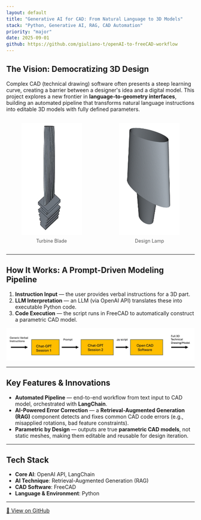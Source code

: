 ```yaml
---
layout: default
title: "Generative AI for CAD: From Natural Language to 3D Models"
stack: "Python, Generative AI, RAG, CAD Automation"
priority: "major"
date: 2025-09-01
github: https://github.com/giuliano-t/openAI-to-freeCAD-workflow
---
```


## The Vision: Democratizing 3D Design

Complex CAD (technical drawing) software often presents a steep learning curve, creating a barrier between a designer's idea and a digital model. This project explores a new frontier in **language-to-geometry interfaces**, building an automated pipeline that transforms natural language instructions into editable 3D models with fully defined parameters.

<div style="display: flex; justify-content: center; gap: 20px; align-items: flex-start;">
  <figure style="text-align: center; flex: 1;">
    <img src="/assets/images/LPT_Blade_FreeCAD.jpg" alt="Turbine Blade" style="height:300px; width:auto; display:block; margin:0 auto;">
    <figcaption style="margin-top: 8px; font-size: 0.9em; color: #555;">Turbine Blade</figcaption>
  </figure>
  <figure style="text-align: center; flex: 1;">
    <img src="/assets/images/Design_lamp_FreeCAD..png" alt="Design Lamp" style="height:300px; width:auto; display:block; margin:0 auto;">
    <figcaption style="margin-top: 8px; font-size: 0.9em; color: #555;">Design Lamp</figcaption>
  </figure>
</div>



---

## How It Works: A Prompt-Driven Modeling Pipeline

1. **Instruction Input** — the user provides verbal instructions for a 3D part.  
2. **LLM Interpretation** — an LLM (via OpenAI API) translates these into executable Python code.  
3. **Code Execution** — the script runs in FreeCAD to automatically construct a parametric CAD model.  

![Workflow Diagram](/assets/images/Workflow_Diagram_FreeCAD.png)

---

## Key Features & Innovations

- **Automated Pipeline** — end-to-end workflow from text input to CAD model, orchestrated with **LangChain**.  
- **AI-Powered Error Correction** — a **Retrieval-Augmented Generation (RAG)** component detects and fixes common CAD code errors (e.g., misapplied rotations, bad feature constraints).  
- **Parametric by Design** — outputs are true **parametric CAD models**, not static meshes, making them editable and reusable for design iteration.  

---

## Tech Stack

- **Core AI**: OpenAI API, LangChain  
- **AI Technique**: Retrieval-Augmented Generation (RAG)  
- **CAD Software**: FreeCAD  
- **Language & Environment**: Python  

---

<p>
<a href="https://github.com/giuliano-t/openAI-to-freeCAD-workflow" class="btn">🔗 View on GitHub</a>
</p>
